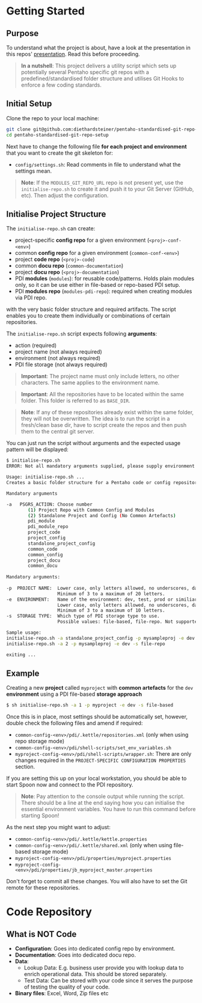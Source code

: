 # Getting Started

## Purpose

To understand what the project is about, have a look at the presentation in this repos' [presentation](./presentations/pcm2017.md). Read this before proceeding.

> **In a nutshell**: This project delivers a utility script which sets up potentially several Pentaho specific git repos with a predefined/standardised folder structure and utilises Git Hooks to enforce a few coding standards.

## Initial Setup


Clone the repo to your local machine: 

```bash 
git clone git@github.com:diethardsteiner/pentaho-standardised-git-repo-setup.git
cd pentaho-standardised-git-repo-setup
```

Next have to change the following file **for each project and environment** that you want to create the git skeleton for:

- `config/settings.sh`: Read comments in file to understand what the settings mean.

> **Note**: If the `MODULES_GIT_REPO_URL` repo is not present yet, use the `initialise-repo.sh` to create it and push it to your Git Server (GitHub, etc). Then adjust the configuration.


## Initialise Project Structure

The `initialise-repo.sh` can create:

- project-specific **config repo** for a given environment (`<proj>-conf-<env>`)
- common **config repo** for a given environment (`common-conf-<env>`)
- project **code repo** (`<proj>-code`)
- common **docu repo** (`common-documentation`)
- project **docu repo** (`<proj>-documentation`)
- PDI **modules** (`modules`): for reusable code/patterns. Holds plain modules only, so it can be use either in file-based or repo-based PDI setup.
- PDI **modules repo** (`modules-pdi-repo`): required when creating modules via PDI repo.
 
with the very basic folder structure and required artifacts. The script enables you to create them individually or combinations of certain repositories.

The `initialise-repo.sh` script expects following **arguments**:

- action (required)
- project name (not always required)
- environment (not always required)
- PDI file storage (not always required)

> **Important**: The project name must only include letters, no other characters. The same applies to the environment name.

> **Important**: All the repositories have to be located within the same folder. This folder is referred to as `BASE_DIR`.

> **Note**: If any of these repositories already exist within the same folder, they will not be overwritten. The idea is to run the script in a fresh/clean base dir, have to script create the repos and then push them to the central git server.

You can just run the script without arguments and the expected usage pattern will be displayed:

```bash
$ initialise-repo.sh
ERROR: Not all mandatory arguments supplied, please supply environment and/or job arguments

Usage: initialise-repo.sh ...
Creates a basic folder structure for a Pentaho code or config repository

Mandatory arguments

-a   PSGRS_ACTION: Choose number
        (1) Project Repo with Common Config and Modules
        (2) Standalone Project and Config (No Common Artefacts)
        pdi_module
        pdi_module_repo
        project_code
        project_config
        standalone_project_config
        common_code
        common_config
        project_docu
        common_docu
 
Mandatory arguments:
 
-p  PROJECT NAME:  Lower case, only letters allowed, no underscores, dashes etc.
                   Minimum of 3 to a maximum of 20 letters.
-e  ENVIRONMENT:   Name of the environment: dev, test, prod or similiar. 
                   Lower case, only letters allowed, no underscores, dashes etc
                   Minimum of 3 to a maximum of 10 letters.
-s  STORAGE TYPE:  Which type of PDI storage type to use.
                   Possible values: file-based, file-repo. Not supported: db-repo, ee-repo

Sample usage:
initialise-repo.sh -a standalone_project_config -p mysampleproj -e dev -s file-based
initialise-repo.sh -a 2 -p mysampleproj -e dev -s file-repo

exiting ...
```

## Example

Creating a new **project** called `myproject` with **common artefacts** for the `dev` **environment** using a PDI file-based **storage approach** 

```bash
$ sh initialise-repo.sh -a 1 -p myproject -e dev -s file-based
```

Once this is in place, most settings should be automatically set, however, double check the following files and amend if required:

- `common-config-<env>/pdi/.kettle/repositories.xml` (only when using repo storage mode)
- `common-config-<env>/pdi/shell-scripts/set_env_variables.sh`
- `myproject-config-<env>/pdi/shell-scripts/wrapper.sh`: There are only changes required in the `PROJECT-SPECIFIC CONFIGURATION PROPERTIES` section.

If you are setting this up on your local workstation, you should be able to start Spoon now and connect to the PDI repository. 

> **Note**: Pay attention to the console output while running the script. There should be a line at the end saying how you can initialise the essential environment variables. You have to run this command before starting Spoon!

As the next step you might want to adjust:

- `common-config-<env>/pdi/.kettle/kettle.properties`
- `common-config-<env>/pdi/.kettle/shared.xml` (only when using file-based storage mode)
- `myproject-config-<env>/pdi/properties/myproject.properties`
- `myproject-config-<env>/pdi/properties/jb_myproject_master.properties`

Don't forget to commit all these changes. You will also have to set the Git remote for these repositories.

# Code Repository

## What is NOT Code

- **Configuration**: Goes into dedicated config repo by environment.
- **Documentation**: Goes into dedicated docu repo. 
- **Data**:
	- Lookup Data: E.g. business user provide you with lookup data to enrich operational data. This should be stored separately. 
	- Test Data: Can be stored with your code since it serves the purpose of testing the quality of your code.  
- **Binary files**: Excel, Word, Zip files etc